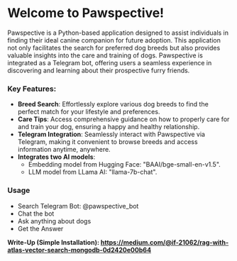 # Welcome to Pawspective!
Pawspective is a Python-based application designed to assist individuals in finding their ideal canine companion for future adoption. This application not only facilitates the search for preferred dog breeds but also provides valuable insights into the care and training of dogs. Pawspective is integrated as a Telegram bot, offering users a seamless experience in discovering and learning about their prospective furry friends.

### Key Features:
* <b>Breed Search</b>: Effortlessly explore various dog breeds to find the perfect match for your lifestyle and preferences.
* <b>Care Tips</b>: Access comprehensive guidance on how to properly care for and train your dog, ensuring a happy and healthy relationship.
* <b>Telegram Integration</b>: Seamlessly interact with Pawspective via Telegram, making it convenient to browse breeds and access information anytime, anywhere.
* <b>Integrates two AI models</b>:
  * Embedding model from Hugging Face: "BAAI/bge-small-en-v1.5".
  * LLM model from LLama AI: "llama-7b-chat".
 
### Usage
* Search Telegram Bot: @pawspective_bot
* Chat the bot
* Ask anything about dogs
* Get the Answer

<b>Write-Up (Simple Installation)<b>: https://medium.com/@if-21062/rag-with-atlas-vector-search-mongodb-0d2420e00b64

